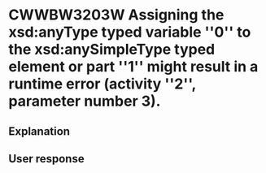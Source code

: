 # CWWBW3203W Assigning the xsd:anyType typed variable ''0'' to the xsd:anySimpleType typed element or part ''1'' might result in a runtime error (activity ''2'', parameter number 3).

## Explanation

## User response